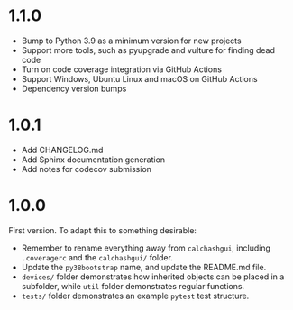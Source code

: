 # 1.1.0

* Bump to Python 3.9 as a minimum version for new projects
* Support more tools, such as pyupgrade and vulture for finding dead code
* Turn on code coverage integration via GitHub Actions
* Support Windows, Ubuntu Linux and macOS on GitHub Actions
* Dependency version bumps

# 1.0.1

* Add CHANGELOG.md
* Add Sphinx documentation generation
* Add notes for codecov submission

# 1.0.0

First version. To adapt this to something desirable:

* Remember to rename everything away from `calchashgui`, including `.coveragerc` and the `calchashgui/` folder.
* Update the `py38bootstrap` name, and update the README.md file.
* `devices/` folder demonstrates how inherited objects can be placed in a subfolder, while `util` folder demonstrates regular functions.
* `tests/` folder demonstrates an example `pytest` test structure.
